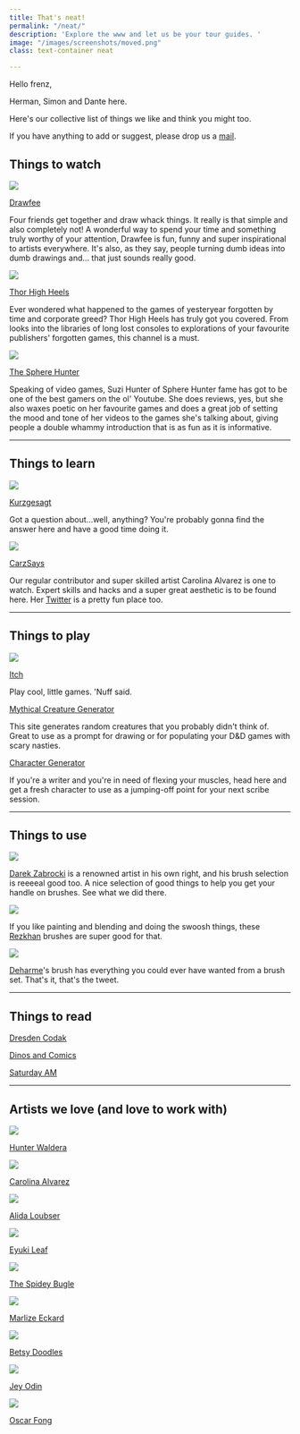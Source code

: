 ```yaml
---
title: That's neat!
permalink: "/neat/"
description: 'Explore the www and let us be your tour guides. '
image: "/images/screenshots/moved.png"
class: text-container neat

---
```

Hello frenz, 

Herman, Simon and Dante here. 

Here's our collective list of things we like and think you might too. 

If you have anything to add or suggest, please drop us a [mail](dante@justsketch.me). 

## Things to watch

![](/uploads/dd9w1w9-65452fbb-3ee0-487d-9177-9199c3f83fa1.jpeg)

[Drawfee](https://www.youtube.com/channel/UCoal_hpPIPAnWlG-kWHLheA)

Four friends get together and draw whack things. It really is that simple and also completely not! A wonderful way to spend your time and something truly worthy of your attention, Drawfee is fun, funny and super inspirational to artists everywhere. It's also, as they say, people turning dumb ideas into dumb drawings and... that just sounds really good.

![](/uploads/channels4_banner.jpeg)

[Thor High Heels](https://www.youtube.com/user/ThorHighHeels) 

Ever wondered what happened to the games of yesteryear forgotten by time and corporate greed? Thor High Heels has truly got you covered. From looks into the libraries of long lost consoles to explorations of your favourite publishers' forgotten games, this channel is a must. 

![](/uploads/maxresdefault.jpeg)

[The Sphere Hunter](https://www.youtube.com/channel/UCJhsl2VeLfSXzkutwlICyZw)

Speaking of video games, Suzi Hunter of Sphere Hunter fame has got to be one of the best gamers on the ol' Youtube. She does reviews, yes, but she also waxes poetic on her favourite games and does a great job of setting the mood and tone of her videos to the games she's talking about, giving people a double whammy introduction that is as fun as it is informative.

---

## Things to learn

![](/uploads/63565101.png)

[Kurzgesagt](https://www.youtube.com/user/Kurzgesagt)

Got a question about...well, anything? You're probably gonna find the answer here and have a good time doing it.

![](/uploads/screenshot-2021-05-03-at-12-31-48.png)

[CarzSays](https://www.youtube.com/channel/UCR427OqwOrf_APbG8oIP14A)

Our regular contributor and super skilled artist Carolina Alvarez is one to watch. Expert skills and hacks and a super great aesthetic is to be found here. Her [Twitter](https://twitter.com/CarlzSays) is a pretty fun place too.

---

## Things to play

![](/uploads/collections-1x.png)

[Itch](itch.io)

Play cool, little games. 'Nuff said.

[Mythical Creature Generator](https://www.generatormix.com/mythical-creatures-generator)

This site generates random creatures that you probably didn't think of. Great to use as a prompt for drawing or for populating your D&D games with scary nasties. 


[Character Generator](https://www.character-generator.org.uk/)

If you're a writer and you're in need of flexing your muscles, head  here and get a fresh character to use as a jumping-off point for your next scribe session.

---

## Things to use

![](/uploads/11-droz-brushes-gimp.jpeg)

[Darek Zabrocki](https://www.deviantart.com/darekzabrocki/art/FREE-PHOTOSHOP-BRUSHES-DAREK-ZABROCKI-BRUSH-SET-431393487) is a renowned artist in his own right, and his brush selection is reeeeal good too. A nice selection of good things to help you get your handle on brushes. See what we did there.  


![](/uploads/d5tmmhk-c8848b23-33b4-41fd-8968-57559cf6d5eb.jpeg)

If you like painting and blending and doing the swoosh things, these [Rezkhan](https://www.deviantart.com/rezshirmeen/art/RezKhan-Brushes-2013-352095320) brushes are super good for that. 

![](/uploads/d779u6q-1c1a07b7-825d-48f0-8fee-7c0131d8ef64.jpeg)

[Deharme](https://www.deviantart.com/deharme/art/Deharme-BRUSHES-Photoshop-CC-435479570)'s brush has everything you could ever have wanted from a brush set. That's it, that's the tweet. 

---

## Things to read

[Dresden Codak](http://dresdencodak.com/)

[Dinos and Comics ](https://dinosandcomics.com/)

[Saturday AM](https://www.saturday-am.com/)

---

## Artists we love (and love to work with)

![](/uploads/screenshot-2021-05-04-at-13-39-15.png)

[Hunter Waldera](https://www.instagram.com/snacktoast/)

![](/uploads/ef_pbpxwsaap_o0.jpeg)

[Carolina Alvarez](https://twitter.com/CarlzSays)

![](/uploads/look-6.png)

[Alida Loubser](https://www.instagram.com/artofalida/)

![](/uploads/screenshot-2021-05-04-at-13-37-58.png)

[Eyuki Leaf]()

![](/uploads/screenshot-2021-05-04-at-13-35-31.png)

[The Spidey Bugle](https://twitter.com/TheSpideyBugle)

![](/uploads/mikasa-5.png)

[Marlize Eckard](https://www.instagram.com/voilent_vi/)

![](/uploads/eputnurxmaardrf.jpeg)

[Betsy Doodles](https://www.instagram.com/betsy_doodles/)

![](/uploads/epsdba4xyaarv_a.jpeg)

[Jey Odin](https://twitter.com/JeyOdin)

![](/uploads/erviugavcaavmud.jpeg)

[Oscar Fong](https://twitter.com/fongfumaster)